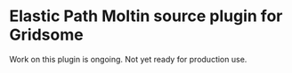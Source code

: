 # Elastic Path Moltin source plugin for Gridsome

Work on this plugin is ongoing. Not yet ready for production use.
